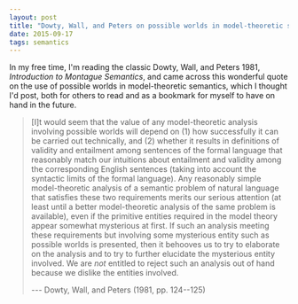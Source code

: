 ```yaml
---
layout: post
title: "Dowty, Wall, and Peters on possible worlds in model-theoretic semantics"
date: 2015-09-17
tags: semantics
---
```


In my free time, I'm reading the classic Dowty, Wall, and Peters 1981,
*Introduction to Montague Semantics*, and came across this wonderful quote on
the use of possible worlds in model-theoretic semantics, which I thought I'd
post, both for others to read and as a bookmark for myself to have on hand in
the future.

> [I]t would seem that the value of any model-theoretic analysis involving
> possible worlds will depend on (1) how successfully it can be carried out
> technically, and (2) whether it results in definitions of validity and
> entailment among sentences of the formal language that reasonably match our
> intuitions about entailment and validity among the corresponding English
> sentences (taking into account the syntactic limits of the formal language).
> Any reasonably simple model-theoretic analysis of a semantic problem of
> natural language that satisfies these two requirements merits our serious
> attention (at least until a better model-theoretic analysis of the same
> problem is available), even if the primitive entities required in the model
> theory appear somewhat mysterious at first. If such an analysis meeting these
> requirements but involving some mysterious entity such as possible worlds is
> presented, then it behooves us to try to elaborate on the analysis and to try
> to further elucidate the mysterious entity involved. We are *not* entitled to
> reject such an analysis out of hand because we dislike the entities involved.
>
> --- Dowty, Wall, and Peters (1981, pp. 124--125)
